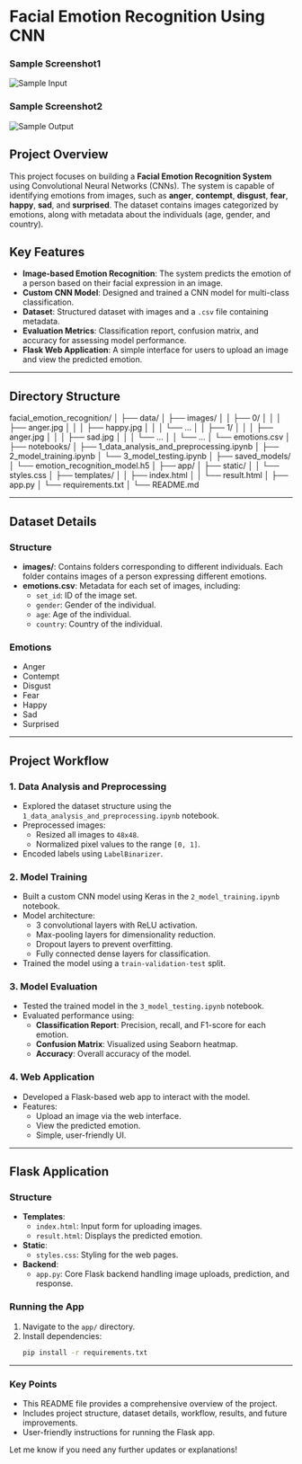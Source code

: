 # Facial Emotion Recognition Using CNN

### Sample Screenshot1
![Sample Input](./screenshot/pic1.png)

### Sample Screenshot2
![Sample Output](./screenshot/pic1.png)


## Project Overview
This project focuses on building a **Facial Emotion Recognition System** using Convolutional Neural Networks (CNNs). The system is capable of identifying emotions from images, such as **anger**, **contempt**, **disgust**, **fear**, **happy**, **sad**, and **surprised**. The dataset contains images categorized by emotions, along with metadata about the individuals (age, gender, and country).

## Key Features
- **Image-based Emotion Recognition**: The system predicts the emotion of a person based on their facial expression in an image.
- **Custom CNN Model**: Designed and trained a CNN model for multi-class classification.
- **Dataset**: Structured dataset with images and a `.csv` file containing metadata.
- **Evaluation Metrics**: Classification report, confusion matrix, and accuracy for assessing model performance.
- **Flask Web Application**: A simple interface for users to upload an image and view the predicted emotion.

---

## Directory Structure

facial_emotion_recognition/ │ ├── data/ │ ├── images/ │ │ ├── 0/ │ │ │ ├── anger.jpg │ │ │ ├── happy.jpg │ │ │ └── ... │ │ ├── 1/ │ │ │ ├── anger.jpg │ │ │ ├── sad.jpg │ │ │ └── ... │ │ └── ... │ └── emotions.csv │ ├── notebooks/ │ ├── 1_data_analysis_and_preprocessing.ipynb │ ├── 2_model_training.ipynb │ └── 3_model_testing.ipynb │ ├── saved_models/ │ └── emotion_recognition_model.h5 │ ├── app/ │ ├── static/ │ │ └── styles.css │ ├── templates/ │ │ ├── index.html │ │ └── result.html │ ├── app.py │ └── requirements.txt │ └── README.md


---

## Dataset Details

### Structure
- **images/**: Contains folders corresponding to different individuals. Each folder contains images of a person expressing different emotions.
- **emotions.csv**: Metadata for each set of images, including:
  - `set_id`: ID of the image set.
  - `gender`: Gender of the individual.
  - `age`: Age of the individual.
  - `country`: Country of the individual.

### Emotions
- Anger
- Contempt
- Disgust
- Fear
- Happy
- Sad
- Surprised

---

## Project Workflow

### 1. **Data Analysis and Preprocessing**
- Explored the dataset structure using the `1_data_analysis_and_preprocessing.ipynb` notebook.
- Preprocessed images:
  - Resized all images to `48x48`.
  - Normalized pixel values to the range `[0, 1]`.
- Encoded labels using `LabelBinarizer`.

### 2. **Model Training**
- Built a custom CNN model using Keras in the `2_model_training.ipynb` notebook.
- Model architecture:
  - 3 convolutional layers with ReLU activation.
  - Max-pooling layers for dimensionality reduction.
  - Dropout layers to prevent overfitting.
  - Fully connected dense layers for classification.
- Trained the model using a `train-validation-test` split.

### 3. **Model Evaluation**
- Tested the trained model in the `3_model_testing.ipynb` notebook.
- Evaluated performance using:
  - **Classification Report**: Precision, recall, and F1-score for each emotion.
  - **Confusion Matrix**: Visualized using Seaborn heatmap.
  - **Accuracy**: Overall accuracy of the model.

### 4. **Web Application**
- Developed a Flask-based web app to interact with the model.
- Features:
  - Upload an image via the web interface.
  - View the predicted emotion.
  - Simple, user-friendly UI.

---

## Flask Application

### Structure
- **Templates**:
  - `index.html`: Input form for uploading images.
  - `result.html`: Displays the predicted emotion.
- **Static**:
  - `styles.css`: Styling for the web pages.
- **Backend**:
  - `app.py`: Core Flask backend handling image uploads, prediction, and response.

### Running the App
1. Navigate to the `app/` directory.
2. Install dependencies:
   ```bash
   pip install -r requirements.txt
---

### Key Points
- This README file provides a comprehensive overview of the project.
- Includes project structure, dataset details, workflow, results, and future improvements.
- User-friendly instructions for running the Flask app.

Let me know if you need any further updates or explanations!
